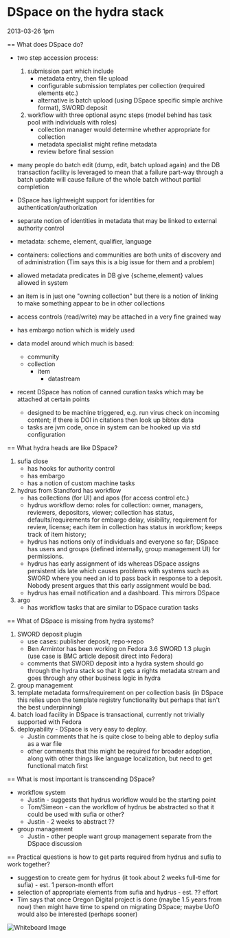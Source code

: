 DSpace on the hydra stack
=========================

2013-03-26 1pm

== What does DSpace do?

- two step accession process:
    1. submission part which include
        - metadata entry, then file upload
        - configurable submission templates per collection (required elements etc.)
        - alternative is batch upload (using DSpace specific simple archive format), SWORD deposit
    2. workflow with three optional async steps (model behind has task pool with individuals with roles)
        - collection manager would determine whether appropriate for collection
        - metadata specialist might refine metadata
        - review before final session

- many people do batch edit (dump, edit, batch upload again) and the DB transaction facility is leveraged to mean that a failure part-way through a batch update will cause failure of the whole batch without partial completion

- DSpace has lightweight support for identities for authentication/authorization
- separate notion of identities in metadata that may be linked to external authority control

- metadata: scheme, element, qualifier, language
- containers: collections and communities are both units of discovery and of administration (Tim says this is a big issue for them and a problem)
- allowed metadata predicates in DB give {scheme,element} values allowed in system
- an item is in just one "owning collection" but there is a notion of linking to make something appear to be in other collections

- access controls (read/write) may be attached in a very fine grained way
- has embargo notion which is widely used

- data model around which much is based:
    - community
    - collection
        - item
            - datastream

- recent DSpace has notion of canned curation tasks which may be attached at certain points
    - designed to be machine triggered, e.g. run virus check on incoming content; if there is DOI in citations then look up bibtex data
    - tasks are jvm code, once in system can be hooked up via std configuration

== What hydra heads are like DSpace?

1. sufia close
    - has hooks for authority control
    - has embargo
    - has a notion of custom machine tasks
2. hydrus from Standford has workflow
    - has collections (for UI) and apos (for access control etc.)
    - hydrus workflow demo: roles for collection: owner, managers, reviewers, depositors, viewer; collection has status, defaults/requirements for embargo delay, visibility, requirement for review, license; each item in collection has status in workflow; keeps track of item history;
    - hydrus has notions only of individuals and everyone so far; DSpace has users and groups (defined internally, group management UI) for permissions.
    - hydrus has early assignment of ids whereas DSpace assigns persistent ids late which causes problems with systems such as SWORD where you need an id to pass back in response to a deposit. Nobody present argues that this early assignment would be bad.
    - hydrus has email notification and a dashboard. This mirrors DSpace
3. argo
    - has workflow tasks that are similar to DSpace curation tasks

== What of DSpace is missing from hydra systems?

1. SWORD deposit plugin
    - use cases: publisher deposit, repo->repo
    - Ben Armintor has been working on Fedora 3.6 SWORD 1.3 plugin (use case is BMC article deposit direct into Fedora)
    - comments that SWORD deposit into a hydra system should go through the hydra stack so that it gets a rights metadata stream and goes through any other business logic in hydra
2. group management
3. template metadata forms/requirement on per collection basis (in DSpace this relies upon the template registry functionality but perhaps that isn't the best underpinning)
4. batch load facility in DSpace is transactional, currently not trivially supported with Fedora
5. deployability - DSpace is very easy to deploy.
    - Justin comments that he is quite close to being able to deploy sufia as a war file
    - other comments that this might be required for broader adoption, along with other things like language localization, but need to get functional match first

== What is most important is transcending DSpace?

- workflow system
    - Justin - suggests that hydrus workflow would be the starting point
    - Tom/Simeon - can the workflow of hydrus be abstracted so that it could be used with sufia or other?
    - Justin - 2 weeks to abstract ??
- group management
    - Justin - other people want group management separate from the DSpace discussion

== Practical questions is how to get parts required from hydrus and sufia to work together?

- suggestion to create gem for hydrus (it took about 2 weeks full-time for sufia) - est. 1 person-month effort
- selection of appropriate elements from sufia and hydrus - est. ?? effort
- Tim says that once Oregon Digital project is done (maybe 1.5 years from now) then might have time to spend on migrating DSpace; maybe UofO would also be interested (perhaps sooner)

![Whiteboard Image](https://raw.github.com/ldcx/ldcx-2013/master/sessions/dspace-on-hydra-stack.jpg)